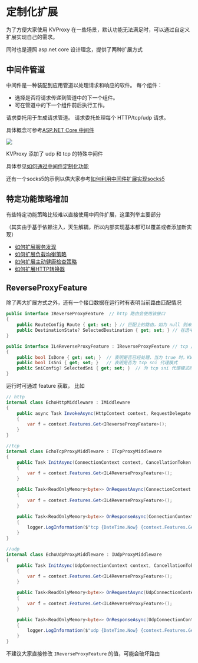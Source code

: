 # 定制化扩展

为了方便大家使用 KVProxy 在一些场景，默认功能无法满足时，可以通过自定义扩展实现自己的需求。

同时也是遵照 asp.net core 设计理念，提供了两种扩展方式

## 中间件管道

中间件是一种装配到应用管道以处理请求和响应的软件。 每个组件：

- 选择是否将请求传递到管道中的下一个组件。
- 可在管道中的下一个组件前后执行工作。

请求委托用于生成请求管道。 请求委托处理每个 HTTP/tcp/udp 请求。

具体概念可参考[ASP.NET Core 中间件](https://learn.microsoft.com/zh-cn/aspnet/core/fundamentals/middleware/?view=aspnetcore-9.0)

![](https://learn.microsoft.com/zh-cn/aspnet/core/fundamentals/servers/yarp/media/yarp-pipeline.png?view=aspnetcore-9.0)

KVProxy 添加了 udp 和 tcp 的特殊中间件

具体参见[如何通过中间件定制化功能](/VKProxy.Doc/docs/extensibility/middleware)

还有一个socks5的示例以供大家参考[如何利用中间件扩展实现socks5](/VKProxy.Doc/docs/extensibility/socks5)

## 特定功能策略增加

有些特定功能策略比较难以直接使用中间件扩展，这里列举主要部分 

（其实由于基于依赖注入，天生解耦，所以内部实现基本都可以覆盖或者添加新实现）

- [如何扩展服务发现](/VKProxy.Doc/docs/extensibility/destinationresolver)
- [如何扩展负载均衡策略](/VKProxy.Doc/docs/extensibility/loadbalancingpolicy)
- [如何扩展主动健康检查策略](/VKProxy.Doc/docs/extensibility/activehealthchecker)
- [如何扩展HTTP转换器](/VKProxy.Doc/docs/extensibility/transform)


## ReverseProxyFeature

除了两大扩展方式之外，还有一个接口数据在运行时有表明当前路由匹配情况

``` csharp
public interface IReverseProxyFeature  // http 路由会使用该接口
{
    public RouteConfig Route { get; set; } // 匹配上的路由，如为 null 则未匹配任何路由
    public DestinationState? SelectedDestination { get; set; } // 在选中健康的目标地址后，对应配置会设置在这里
}

public interface IL4ReverseProxyFeature : IReverseProxyFeature // tcp / udp 路由会使用该接口
{
    public bool IsDone { get; set; }  // 表明是否已经处理，当为 true 时，KVProxy 内置L4代理将不会进行代理
    public bool IsSni { get; set; }   // 表明是否为 tcp sni 代理模式
    public SniConfig? SelectedSni { get; set; }  // 为 tcp sni 代理模式时的配置
}
```

运行时可通过 feature 获取， 比如

``` csharp
// http
internal class EchoHttpMiddleware : IMiddleware
{
    public async Task InvokeAsync(HttpContext context, RequestDelegate next)
    {
        var f = context.Features.Get<IReverseProxyFeature>();
    }
}

//tcp
internal class EchoTcpProxyMiddleware : ITcpProxyMiddleware
{
    public Task InitAsync(ConnectionContext context, CancellationToken token, TcpDelegate next)
    {
        var f = context.Features.Get<IL4ReverseProxyFeature>();
    }

    public Task<ReadOnlyMemory<byte>> OnRequestAsync(ConnectionContext context, ReadOnlyMemory<byte> source, CancellationToken token, TcpProxyDelegate next)
    {
        var f = context.Features.Get<IL4ReverseProxyFeature>();
    }

    public Task<ReadOnlyMemory<byte>> OnResponseAsync(ConnectionContext context, ReadOnlyMemory<byte> source, CancellationToken token, TcpProxyDelegate next)
    {
        logger.LogInformation($"tcp {DateTime.Now} {context.Features.Get<IL4ReverseProxyFeature>()?.SelectedDestination?.EndPoint.ToString()} reponse size: {source.Length}");
    }
}

//udp
internal class EchoUdpProxyMiddleware : IUdpProxyMiddleware
{
    public Task InitAsync(UdpConnectionContext context, CancellationToken token, UdpDelegate next)
    {
        var f = context.Features.Get<IL4ReverseProxyFeature>();
    }

    public Task<ReadOnlyMemory<byte>> OnRequestAsync(UdpConnectionContext context, ReadOnlyMemory<byte> source, CancellationToken token, UdpProxyDelegate next)
    {
        var f = context.Features.Get<IL4ReverseProxyFeature>();
    }

    public Task<ReadOnlyMemory<byte>> OnResponseAsync(UdpConnectionContext context, ReadOnlyMemory<byte> source, CancellationToken token, UdpProxyDelegate next)
    {
        logger.LogInformation($"udp {DateTime.Now} {context.Features.Get<IL4ReverseProxyFeature>()?.SelectedDestination?.EndPoint.ToString()} reponse size: {source.Length}");
    }
}
```

不建议大家直接修改 `IReverseProxyFeature` 的值，可能会破坏路由

